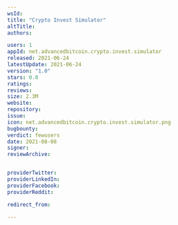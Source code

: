 ```yaml
---
wsId: 
title: "Crypto Invest Simulator"
altTitle: 
authors:

users: 1
appId: net.advancedbitcoin.crypto.invest.simulator
released: 2021-06-24
latestUpdate: 2021-06-24
version: "1.0"
stars: 0.0
ratings: 
reviews: 
size: 2.3M
website: 
repository: 
issue: 
icon: net.advancedbitcoin.crypto.invest.simulator.png
bugbounty: 
verdict: fewusers
date: 2021-08-08
signer: 
reviewArchive:


providerTwitter: 
providerLinkedIn: 
providerFacebook: 
providerReddit: 

redirect_from:

---
```




